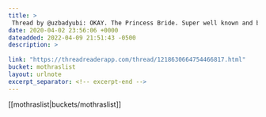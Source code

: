 ```yaml
---
title: > 
 Thread by @uzbadyubi: OKAY. The Princess Bride. Super well known and beloved film, and I have absolutely no idea what it's about. Now I did initially think it was…
date: 2020-04-02 23:56:06 +0000
dateadded: 2022-04-09 21:51:43 -0500
description: > 
 
link: "https://threadreaderapp.com/thread/1218630664754466817.html"
bucket: mothraslist
layout: urlnote
excerpt_separator: <!-- excerpt-end -->
--- 
```

 <!-- excerpt-end -->[[mothraslist|buckets/mothraslist]]
